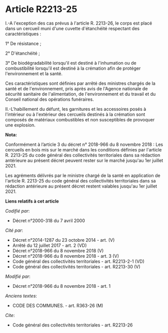 # Article R2213-25

I.-A l'exception des cas prévus à l'article R. 2213-26, le corps est placé dans un cercueil muni d'une cuvette d'étanchéité
respectant des caractéristiques :

1° De résistance ;

2° D'étanchéité ;

3° De biodégradabilité lorsqu'il est destiné à l'inhumation ou de combustibilité lorsqu'il est destiné à la crémation afin de
protéger l'environnement et la santé.

Ces caractéristiques sont définies par arrêté des ministres chargés de la santé et de l'environnement, pris après avis de
l'Agence nationale de sécurité sanitaire de l'alimentation, de l'environnement et du travail et du Conseil national des
opérations funéraires.

II.-L'habillement du défunt, les garnitures et les accessoires posés à l'intérieur ou à l'extérieur des cercueils destinés à
la crémation sont composés de matériaux combustibles et non susceptibles de provoquer une explosion.

**Nota:**

Conformément à l’article 3 du décret n° 2018-966 du 8 novembre 2018 : Les cercueils en bois mis sur le marché dans les
conditions définies par l'article R. 2213-25 du code général des collectivités territoriales dans sa rédaction antérieure au
présent décret peuvent rester sur le marché jusqu'au 1er juillet 2021.

Les agréments délivrés par le ministre chargé de la santé en application de l'article R. 2213-25 du code général des
collectivités territoriales dans sa rédaction antérieure au présent décret restent valables jusqu'au 1er juillet 2021.

**Liens relatifs à cet article**

_Codifié par_:

  - Décret n°2000-318 du 7 avril 2000

_Cité par_:

  - Décret n°2014-1287 du 23 octobre 2014 - art. (V)
  - Arrêté du 12 juillet 2017 - art. 2 (VD)
  - Décret n°2018-966 du 8 novembre 2018 (V)
  - Décret n°2018-966 du 8 novembre 2018 - art. 3 (V)
  - Code général des collectivités territoriales - art. R2213-2-1 (VD)
  - Code général des collectivités territoriales - art. R2213-30 (V)

_Modifié par_:

  - Décret n°2018-966 du 8 novembre 2018 - art. 1

_Anciens textes_:

  - CODE DES COMMUNES. - art. R363-26 (M)

_Cite_:

  - Code général des collectivités territoriales - art. R2213-26
